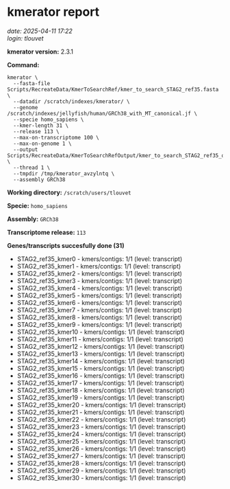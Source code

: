 # kmerator report
*date: 2025-04-11 17:22*  
*login: tlouvet*

**kmerator version:** 2.3.1

**Command:**

```
kmerator \
  --fasta-file Scripts/RecreateData/KmerToSearchRef/kmer_to_search_STAG2_ref35.fasta \
  --datadir /scratch/indexes/kmerator/ \
  --genome /scratch/indexes/jellyfish/human/GRCh38_with_MT_canonical.jf \
  --specie homo_sapiens \
  --kmer-length 31 \
  --release 113 \
  --max-on-transcriptome 100 \
  --max-on-genome 1 \
  --output Scripts/RecreateData/KmerToSearchRefOutput/kmer_to_search_STAG2_ref35_output \
  --thread 1 \
  --tmpdir /tmp/kmerator_avzylntq \
  --assembly GRCh38
```

**Working directory:** `/scratch/users/tlouvet`

**Specie:** `homo_sapiens`

**Assembly:** `GRCh38`

**Transcriptome release:** `113`

**Genes/transcripts succesfully done (31)**

- STAG2_ref35_kmer0 - kmers/contigs: 1/1 (level: transcript)
- STAG2_ref35_kmer1 - kmers/contigs: 1/1 (level: transcript)
- STAG2_ref35_kmer2 - kmers/contigs: 1/1 (level: transcript)
- STAG2_ref35_kmer3 - kmers/contigs: 1/1 (level: transcript)
- STAG2_ref35_kmer4 - kmers/contigs: 1/1 (level: transcript)
- STAG2_ref35_kmer5 - kmers/contigs: 1/1 (level: transcript)
- STAG2_ref35_kmer6 - kmers/contigs: 1/1 (level: transcript)
- STAG2_ref35_kmer7 - kmers/contigs: 1/1 (level: transcript)
- STAG2_ref35_kmer8 - kmers/contigs: 1/1 (level: transcript)
- STAG2_ref35_kmer9 - kmers/contigs: 1/1 (level: transcript)
- STAG2_ref35_kmer10 - kmers/contigs: 1/1 (level: transcript)
- STAG2_ref35_kmer11 - kmers/contigs: 1/1 (level: transcript)
- STAG2_ref35_kmer12 - kmers/contigs: 1/1 (level: transcript)
- STAG2_ref35_kmer13 - kmers/contigs: 1/1 (level: transcript)
- STAG2_ref35_kmer14 - kmers/contigs: 1/1 (level: transcript)
- STAG2_ref35_kmer15 - kmers/contigs: 1/1 (level: transcript)
- STAG2_ref35_kmer16 - kmers/contigs: 1/1 (level: transcript)
- STAG2_ref35_kmer17 - kmers/contigs: 1/1 (level: transcript)
- STAG2_ref35_kmer18 - kmers/contigs: 1/1 (level: transcript)
- STAG2_ref35_kmer19 - kmers/contigs: 1/1 (level: transcript)
- STAG2_ref35_kmer20 - kmers/contigs: 1/1 (level: transcript)
- STAG2_ref35_kmer21 - kmers/contigs: 1/1 (level: transcript)
- STAG2_ref35_kmer22 - kmers/contigs: 1/1 (level: transcript)
- STAG2_ref35_kmer23 - kmers/contigs: 1/1 (level: transcript)
- STAG2_ref35_kmer24 - kmers/contigs: 1/1 (level: transcript)
- STAG2_ref35_kmer25 - kmers/contigs: 1/1 (level: transcript)
- STAG2_ref35_kmer26 - kmers/contigs: 1/1 (level: transcript)
- STAG2_ref35_kmer27 - kmers/contigs: 1/1 (level: transcript)
- STAG2_ref35_kmer28 - kmers/contigs: 1/1 (level: transcript)
- STAG2_ref35_kmer29 - kmers/contigs: 1/1 (level: transcript)
- STAG2_ref35_kmer30 - kmers/contigs: 1/1 (level: transcript)

